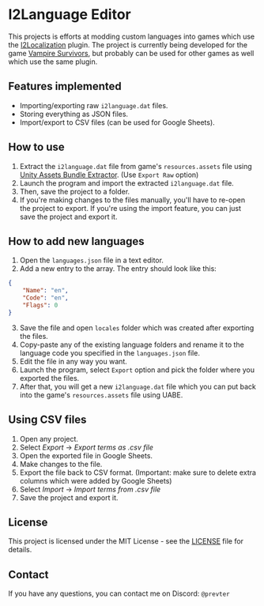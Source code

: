 # I2Language Editor
This projects is efforts at modding custom languages into games which use the [I2Localization](https://assetstore.unity.com/packages/tools/localization/i2-localization-14884) plugin. The project is currently being developed for the game [Vampire Survivors](https://store.steampowered.com/app/1794680/Vampire_Survivors/), but probably can be used for other games as well which use the same plugin.

## Features implemented
- Importing/exporting raw `i2language.dat` files.
- Storing everything as JSON files.
- Import/export to CSV files (can be used for Google Sheets).

## How to use
1. Extract the `i2language.dat` file from game's `resources.assets` file using [Unity Assets Bundle Extractor](https://github.com/SeriousCache/UABE). (Use `Export Raw` option)
2. Launch the program and import the extracted `i2language.dat` file.
3. Then, save the project to a folder.
4. If you're making changes to the files manually, you'll have to re-open the project to export. If you're using the import feature, you can just save the project and export it.

## How to add new languages
1. Open the `languages.json` file in a text editor.
2. Add a new entry to the array. The entry should look like this:
```json
{
    "Name": "en",
    "Code": "en",
    "Flags": 0
}
```
3. Save the file and open `locales` folder which was created after exporting the files.
4. Copy-paste any of the existing language folders and rename it to the language code you specified in the `languages.json` file.
5. Edit the file in any way you want.
6. Launch the program, select `Export` option and pick the folder where you exported the files.
7. After that, you will get a new `i2language.dat` file which you can put back into the game's `resources.assets` file using UABE.

## Using CSV files
1. Open any project.
2. Select *Export* -> *Export terms as .csv file*
3. Open the exported file in Google Sheets.
4. Make changes to the file.
5. Export the file back to CSV format. (Important: make sure to delete extra columns which were added by Google Sheets)
6. Select *Import* -> *Import terms from .csv file*
7. Save the project and export it.

## License
This project is licensed under the MIT License - see the [LICENSE](LICENSE) file for details.

## Contact
If you have any questions, you can contact me on Discord: `@prevter`